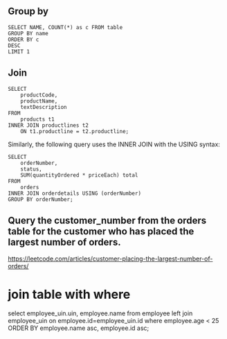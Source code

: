 ## Group by
```
SELECT NAME, COUNT(*) as c FROM table 
GROUP BY name 
ORDER BY c 
DESC 
LIMIT 1
```

## Join
```
SELECT 
    productCode, 
    productName, 
    textDescription
FROM
    products t1
INNER JOIN productlines t2 
    ON t1.productline = t2.productline;
```

Similarly, the following query uses the INNER JOIN with the USING syntax:
```
SELECT 
    orderNumber,
    status,
    SUM(quantityOrdered * priceEach) total
FROM
    orders
INNER JOIN orderdetails USING (orderNumber)
GROUP BY orderNumber;
```


## Query the customer_number from the orders table for the customer who has placed the largest number of orders.
https://leetcode.com/articles/customer-placing-the-largest-number-of-orders/

# join table with where
select employee_uin.uin, employee.name 
from employee
left join employee_uin 
on employee.id=employee_uin.id
where employee.age < 25
ORDER BY employee.name asc, employee.id asc;
